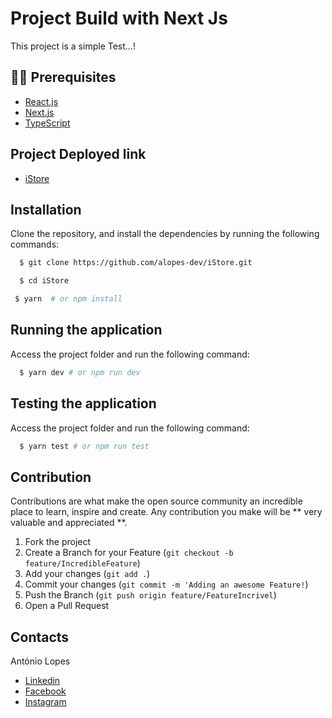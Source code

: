 # Project Build with Next Js

 <p>This project is a simple Test...!</p>

## ✋🏻 Prerequisites

- [React.js](https://nextjs.org/)
- [Next.js](https://nextjs.org/)
- [TypeScript](https://nextjs.org/)

## Project Deployed link
- [iStore](https://i-store-three.vercel.app/)

## Installation

Clone the repository, and install the dependencies by running the following commands:

```sh
  $ git clone https://github.com/alopes-dev/iStore.git
```

```sh
  $ cd iStore
```

```sh
 $ yarn  # or npm install
```

## Running the application

Access the project folder and run the following command:

```sh
  $ yarn dev # or npm run dev
```

## Testing the application

Access the project folder and run the following command:

```sh
  $ yarn test # or npm run test
```

## Contribution

Contributions are what make the open source community an incredible place to learn, inspire and create. Any contribution you make will be ** very valuable and appreciated **.

1. Fork the project
2. Create a Branch for your Feature (`git checkout -b feature/IncredibleFeature`)
3. Add your changes (`git add .`)
4. Commit your changes (`git commit -m 'Adding an awesome Feature!`)
5. Push the Branch (`git push origin feature/FeatureIncrivel`)
6. Open a Pull Request

<!-- LICENSE -->

## Contacts

António Lopes

- [Linkedin](https://www.linkedin.com/in/ant%C3%B3nio-ferraz-lopes-448019178/)
- [Facebook](https://www.facebook.com/antonioferrazlopes.pdk/)
- [Instagram](https://www.instagram.com/antonio_dizzy/)
